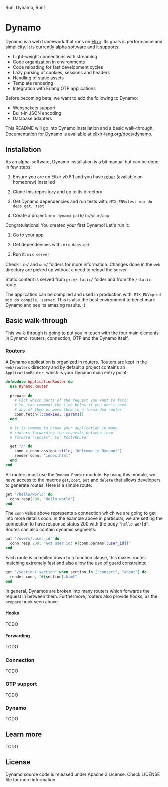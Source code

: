 Run, Dynamo, Run!

# Dynamo

Dynamo is a web framework that runs on [Elixir](http://elixir-lang.org/). Its goals is performance and simplicity. It is currently alpha software and it supports:

* Light-weight connections with streaming
* Code organization in environments
* Code reloading for fast development cycles
* Lazy parsing of cookies, sessions and headers
* Handling of static assets
* Template rendering
* Integration with Erlang OTP applications

Before becoming beta, we want to add the following to Dynamo:

* Websockets support
* Built-in JSON encoding
* Database adapters

This README will go into Dynamo installation and a basic walk-through. Documentation for Dynamo is available at [elixir-lang.org/docs/dynamo](http://elixir-lang.org/docs/dynamo).

## Installation

As an alpha-software, Dynamo installation is a bit manual but can be done in few steps:

1. Ensure you are on Elixir v0.8.1 and you have [rebar](https://github.com/basho/rebar) (available on homebrew) installed

2. Clone this repository and go to its directory

3. Get Dynamo dependencies and run tests with: `MIX_ENV=test mix do deps.get, test`

4. Create a project: `mix dynamo path/to/your/app`

Congratulations! You created your first Dynamo! Let's run it:

1. Go to your app

2. Get dependencies with: `mix deps.get`

3. Run it: `mix server`

Check `lib/` and `web/` folders for more information. Changes done in the `web` directory are picked up without a need to reload the server.

Static content is served from `priv/static/` folder and from the `/static` route.

The application can be compiled and used in production with: `MIX_ENV=prod mix do compile, server`. This is also the best environment to benchmark Dynamo and see its amazing results. ;)

## Basic walk-through

This walk-through is going to put you in touch with the four main elements in Dynamo: routers, connection, OTP and the Dynamo itself.

### Routers

A Dynamo application is organized in routers. Routers are kept in the `web/routers` directory and by default a project contains an `ApplicationRouter`, which is your Dynamo main entry point:

```elixir
defmodule ApplicationRouter do
  use Dynamo.Router

  prepare do
    # Pick which parts of the request you want to fetch
    # You can comment the line below if you don't need
    # any of them or move them to a forwarded router
    conn.fetch([:cookies, :params])
  end

  # It is common to break your application in many
  # routers forwarding the requests between them
  # forward "/posts", to: PostsRouter

  get "/" do
    conn = conn.assign(:title, "Welcome to Dynamo!")
    render conn, "index.html"
  end
end
```

All routers must use the `Dynamo.Router` module. By using this module, we have access to the macros `get`, `post`, `put` and `delete` that allows developers to generate routes. Here is a simple route:

```elixir
get "/hello/world" do
  conn.resp(200, "Hello world")
end
```

The `conn` value above represents a connection which we are going to get into more details soon. In the example above in particular, we are setting the connection to have response status 200 with the body `"Hello world"`. Routes can also contain dynamic segments:

```elixir
put "/users/:user_id" do
  conn.resp 200, "Got user id: #{conn.params[:user_id]}"
end
```

Each route is compiled down to a function clause, this makes routes matching extremely fast and also allow the use of guard constraints:

```elixir
get "/section/:section" when section in ["contact", "about"] do
  render conn, "#{section}.html"
end
```

In general, Dynamos are broken into many routers which forwards the request in between them. Furthermore, routers also provide hooks, as the `prepare` hook seen above.

#### Hooks

TODO

#### Forwarding

TODO

### Connection

TODO

### OTP support

TODO

### Dynamo

TODO

## Learn more

TODO

## License

Dynamo source code is released under Apache 2 License.
Check LICENSE file for more information.
